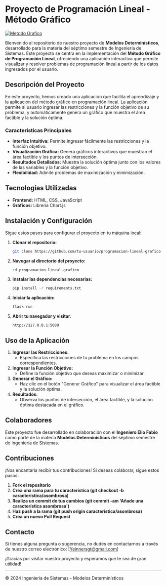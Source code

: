 # Proyecto de Programación Lineal - Método Gráfico
[![Metodo Grafico](https://www.gestiondeoperaciones.net/wp-content/uploads/2015/09/metodo-grafico-programacion.gif "Metodo Grafico")](https://www.gestiondeoperaciones.net/wp-content/uploads/2015/09/metodo-grafico-programacion.gif "Metodo Grafico")

Bienvenido al repositorio de nuestro proyecto de **Modelos Determinísticos**, desarrollado para la materia del séptimo semestre de Ingeniería de Sistemas. Este proyecto se centra en la implementación del **Método Gráfico de Programación Lineal**, ofreciendo una aplicación interactiva que permite visualizar y resolver problemas de programación lineal a partir de los datos ingresados por el usuario.

## Descripción del Proyecto

En este proyecto, hemos creado una aplicación que facilita el aprendizaje y la aplicación del método gráfico en programación lineal. La aplicación permite al usuario ingresar las restricciones y la función objetivo de su problema, y automáticamente genera un gráfico que muestra el área factible y la solución óptima.

### Características Principales

- **Interfaz Intuitiva:** Permite ingresar fácilmente las restricciones y la función objetivo.
- **Visualización Gráfica:** Genera gráficos interactivos que muestran el área factible y los puntos de intersección.
- **Resultados Detallados:** Muestra la solución óptima junto con los valores de las variables y la función objetivo.
- **Flexibilidad:** Admite problemas de maximización y minimización.

## Tecnologías Utilizadas

- **Frontend:** HTML, CSS, JavaScript
- **Gráficos:** Librería Chart.js

## Instalación y Configuración

Sigue estos pasos para configurar el proyecto en tu máquina local:

1. **Clonar el repositorio:**
    ```bash
    git clone https://github.com/tu-usuario/programacion-lineal-grafico.git
    ```
2. **Navegar al directorio del proyecto:**
    ```bash
    cd programacion-lineal-grafico
    ```
3. **Instalar las dependencias necesarias:**
    ```bash
    pip install -r requirements.txt
    ```
4. **Iniciar la aplicación:**
    ```bash
    flask run
    ```
5. **Abrir tu navegador y visitar:**
    ```
    http://127.0.0.1:5000
    ```

## Uso de la Aplicación

1. **Ingresar las Restricciones:**
   - Especifica las restricciones de tu problema en los campos correspondientes.
2. **Ingresar la Función Objetivo:**
   - Define la función objetivo que deseas maximizar o minimizar.
3. **Generar el Gráfico:**
   - Haz clic en el botón "Generar Gráfico" para visualizar el área factible y la solución óptima.
4. **Resultados:**
   - Observa los puntos de intersección, el área factible, y la solución óptima destacada en el gráfico.

## Colaboradores

Este proyecto fue desarrollado en colaboración con el **Ingeniero Elio Fabio** como parte de la materia **Modelos Determinísticos** del séptimo semestre de Ingeniería de Sistemas.

## Contribuciones

¡Nos encantaría recibir tus contribuciones! Si deseas colaborar, sigue estos pasos:

1. **Fork el repositorio**
2. **Crea una rama para tu característica (git checkout -b característica/asombrosa)**
3. **Realiza un commit de tus cambios (git commit -am 'Añade una característica asombrosa')**
4. **Haz push a la rama (git push origin característica/asombrosa)**
5. **Crea un nuevo Pull Request**

## Contacto

Si tienes alguna pregunta o sugerencia, no dudes en contactarnos a través de nuestro correo electrónico: [Yeinnersgt@gmail.com]

¡Gracias por visitar nuestro proyecto y esperamos que te sea de gran utilidad!

---

© 2024 Ingeniería de Sistemas - Modelos Determinísticos
